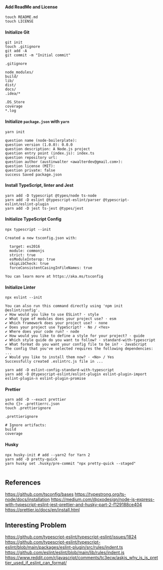 
#### Add ReadMe and License
```
touch README.md
touch LICENSE
```

#### Initialize Git
```
git init
touch .gitignore
git add -A
git commit -m "Initial commit"
```

`.gitignore`
```
node_modules/
build/
lib/
dist/
docs/
.idea/*

.DS_Store
coverage
*.log
```

#### Initialize `package.json` with `yarn`
```
yarn init
```

```
question name (node-boilerplate): 
question version (1.0.0): 0.0.0
question description: A Node.js project
question entry point (index.js): index.ts
question repository url: 
question author (austinwalter <awalterdev@gmail.com>): 
question license (MIT): 
question private: false
success Saved package.json
```

#### Install TypeScript, linter and Jest
```
yarn add -D typescript @types/node ts-node
yarn add -D eslint @typescript-eslint/parser @typescript-eslint/eslint-plugin
yarn add -D jest ts-jest @types/jest
```

#### Initialize TypeScript Config
```
npx typescript --init
```

```
Created a new tsconfig.json with:

  target: es2016
  module: commonjs
  strict: true
  esModuleInterop: true
  skipLibCheck: true
  forceConsistentCasingInFileNames: true

You can learn more at https://aka.ms/tsconfig
```

#### Initialize Linter
```
npx eslint --init
```

```
You can also run this command directly using 'npm init @eslint/config'.
✔ How would you like to use ESLint? · style
✔ What type of modules does your project use? · esm
✔ Which framework does your project use? · none
✔ Does your project use TypeScript? · No / <Yes>
✔ Where does your code run? · node
✔ How would you like to define a style for your project? · guide
✔ Which style guide do you want to follow? · standard-with-typescript
✔ What format do you want your config file to be in? · JavaScript
The config that you've selected requires the following dependencies: ...
✔ Would you like to install them now? · <No> / Yes
Successfully created .eslintrc.js file in ...
```

```
yarn add -D eslint-config-standard-with-typescript
yarn add -D @typescript-eslint/eslint-plugin eslint-plugin-import eslint-plugin-n eslint-plugin-promise
```

#### Prettier
```
yarn add -D --exact prettier
echo {}> .prettierrc.json
touch .prettierignore
```

`.prettierignore`
```
# Ignore artifacts:
build
coverage
```

#### Husky
```
npx husky-init # add --yarn2 for Yarn 2
yarn add -D pretty-quick
yarn husky set .husky/pre-commit "npx pretty-quick --staged"
```

```

```


## References
https://github.com/tsconfig/bases
https://typestrong.org/ts-node/docs/installation
https://medium.com/@oxodesign/node-js-express-with-typescript-eslint-jest-prettier-and-husky-part-2-f129188ce404
https://prettier.io/docs/en/install.html


## Interesting Problem
https://github.com/typescript-eslint/typescript-eslint/issues/1824
https://github.com/typescript-eslint/typescript-eslint/blob/main/packages/eslint-plugin/src/rules/indent.ts
https://github.com/eslint/eslint/blob/main/lib/rules/indent.js
https://www.reddit.com/r/javascript/comments/tc3ecw/askjs_why_is_is_prettier_used_if_eslint_can_format/
